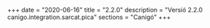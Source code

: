 +++
date        = "2020-06-16"
title       = "2.2.0"
description = "Versió 2.2.0 canigo.integration.sarcat.pica"
sections    = "Canigó"
+++